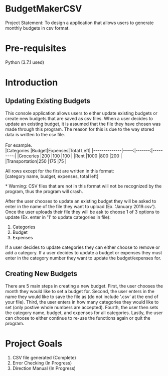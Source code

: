 # BudgetMakerCSV

Project Statement: To design a application that allows users to generate monthly budgets in csv format. 

# Pre-requisites

Python (3.7.1 used)

# Introduction

## __Updating Existing Budgets__
This console application allows users to either update existing budgets or create new budgets that are saved as csv files. When a user decides to update an existing budget, it is assumed that the file they have chosen was made through this program. The reason for this is due to the way stored data is written to the csv file.<br><br>
For example.<br>
|Categories    |Budget|Expenses|Total Left|
|--------------|-----:|-------:|---------:|
|Groceries     |200   |100     |100       |
|Rent          |1000  |800     |200       |
|Transportation|250   |175     |75        |

All rows except for the first are written in this format:<br> [category name, budget, expenses, total left]<br>


\* Warning: CSV files that are not in this format will not be recognized by the program, thus the program will crash.

After the user chooses to update an existing budget they will be asked to enter in the name of the file they want to upload (Ex. 'January 2019.csv'). Once the user uploads their file they will be ask to choose 1 of 3 options to update (Ex. enter in '1' to update categories in file):
1) Categories
2) Budget
3) Expenses

If a user decides to update categories they can either choose to remove or add a category. If a user decides to update a budget or expenses they must enter in the category number they want to update the budget/expenses for. 

## __Creating New Budgets__
There are 5 main steps in creating a new budget. First, the user chooses the month they would like to set a budget for. Second, the user enters in the name they would like to save the file as (do not include '.csv' at the end of your file). Third, the user enters in how many categories they would like to set (only postive whole numbers are accepted). Fourth, the user then sets the category name, budget, and expenses for all categories. Lastly, the user can choose to either continue to re-use the functions again or quit the program.

# Project Goals
1) CSV file generated (Complete)
2) Error Checking (In Progress)
3) Direction Manual (In Progress)